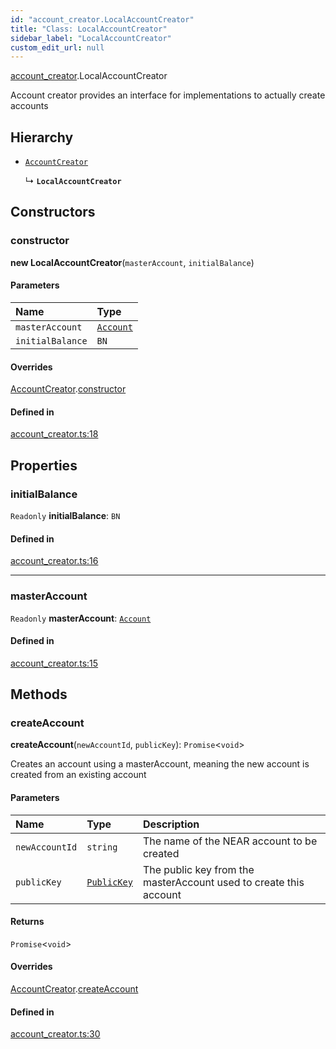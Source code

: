 ```yaml
---
id: "account_creator.LocalAccountCreator"
title: "Class: LocalAccountCreator"
sidebar_label: "LocalAccountCreator"
custom_edit_url: null
---
```


[account_creator](../modules/account_creator.md).LocalAccountCreator

Account creator provides an interface for implementations to actually create accounts

## Hierarchy

- [`AccountCreator`](account_creator.AccountCreator.md)

  ↳ **`LocalAccountCreator`**

## Constructors

### constructor

**new LocalAccountCreator**(`masterAccount`, `initialBalance`)

#### Parameters

| Name | Type |
| :------ | :------ |
| `masterAccount` | [`Account`](account.Account.md) |
| `initialBalance` | `BN` |

#### Overrides

[AccountCreator](account_creator.AccountCreator.md).[constructor](account_creator.AccountCreator.md#constructor)

#### Defined in

[account_creator.ts:18](https://github.com/maxhr/near--near-api-js/blob/d8efa7d5/packages/near-api-js/src/account_creator.ts#L18)

## Properties

### initialBalance

 `Readonly` **initialBalance**: `BN`

#### Defined in

[account_creator.ts:16](https://github.com/maxhr/near--near-api-js/blob/d8efa7d5/packages/near-api-js/src/account_creator.ts#L16)

___

### masterAccount

 `Readonly` **masterAccount**: [`Account`](account.Account.md)

#### Defined in

[account_creator.ts:15](https://github.com/maxhr/near--near-api-js/blob/d8efa7d5/packages/near-api-js/src/account_creator.ts#L15)

## Methods

### createAccount

**createAccount**(`newAccountId`, `publicKey`): `Promise`<`void`\>

Creates an account using a masterAccount, meaning the new account is created from an existing account

#### Parameters

| Name | Type | Description |
| :------ | :------ | :------ |
| `newAccountId` | `string` | The name of the NEAR account to be created |
| `publicKey` | [`PublicKey`](utils_key_pair.PublicKey.md) | The public key from the masterAccount used to create this account |

#### Returns

`Promise`<`void`\>

#### Overrides

[AccountCreator](account_creator.AccountCreator.md).[createAccount](account_creator.AccountCreator.md#createaccount)

#### Defined in

[account_creator.ts:30](https://github.com/maxhr/near--near-api-js/blob/d8efa7d5/packages/near-api-js/src/account_creator.ts#L30)
